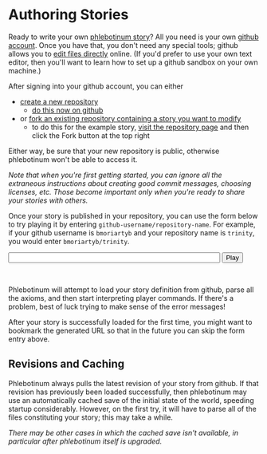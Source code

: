 # Authoring Stories

Ready to write your own [phlebotinum story](readme.md)?  All you need
is your own [github account](https://github.com/join).  Once you have
that, you don't need any special tools; github allows you to
[edit files directly](https://docs.github.com/en/github/managing-files-in-a-repository/managing-files-on-github)
online.  (If you'd prefer to use your own text editor, then you'll
want to learn how to set up a github sandbox on your own machine.)

After signing into your github account, you can either

* [create a new repository](https://docs.github.com/en/github/getting-started-with-github/create-a-repo)
    * [do this now on github](https://github.com/new)
* or
[fork an existing repository containing a story you want to modify](https://docs.github.com/en/github/getting-started-with-github/fork-a-repo)
    * to do this for the example story, [visit the repository page](https://github.com/lingeringsocket/hello-phlebotinum) and then click the Fork button at the top right

Either way, be sure that your new repository is public, otherwise
phlebotinum won't be able to access it.

*Note that when you're first getting started, you can ignore all the
extraneous instructions about creating good commit messages, choosing
licenses, etc.  Those become important only when you're ready to share
your stories with others.*

Once your story is published in your repository, you can use the form below to try playing it by entering `github-username/repository-name`.  For example, if your github username is `bmoriartyb` and your repository name is `trinity`, you would enter `bmoriartyb/trinity`.

<form action="http://demo.phlebotinum.xyz:8000" target="_blank">
  <input type="text" id="arg" name="arg" size="50"/>
  <input type="submit" value="Play"/>
</form>
<br>

Phlebotinum will attempt to load your story definition from github,
parse all the axioms, and then start interpreting player commands.
If there's a problem, best of luck trying to make sense of the error messages!

After your story is successfully loaded for the first time, you might
want to bookmark the generated URL so that in the future you can skip the form entry above.

## Revisions and Caching

Phlebotinum always pulls the latest revision of your story from
github.  If that revision has previously been loaded successfully,
then phlebotinum may use an automatically cached save of the initial
state of the world, speeding startup considerably.  However, on the
first try, it will have to parse all of the files constituting your
story; this may take a while.

*There may be other cases in which the cached save isn't available, in
 particular after phlebotinum itself is upgraded.*
